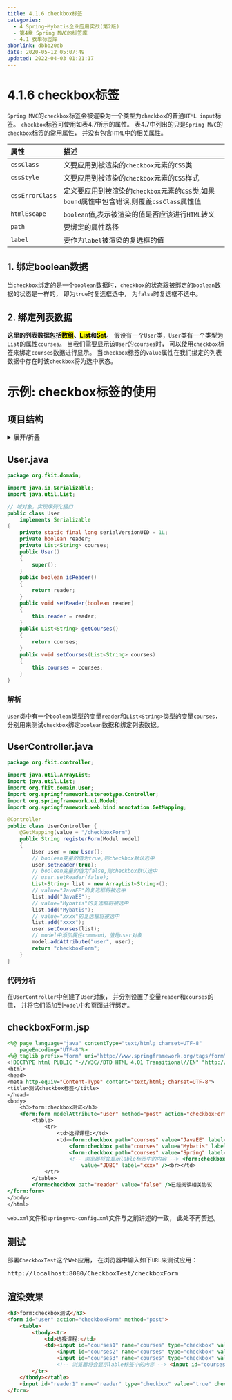 ```yaml
---
title: 4.1.6 checkbox标签
categories: 
  - 4 Spring+Mybatis企业应用实战(第2版)
  - 第4章 Spring MVC的标签库
  - 4.1 表单标签库
abbrlink: dbbb20db
date: 2020-05-12 05:07:49
updated: 2022-04-03 01:21:17
---
```

# 4.1.6 checkbox标签
`Spring MVC`的`checkbox`标签会被渲染为一个类型为`checkbox`的普通`HTML input`标签。
`checkbox`标签可使用如表4.7所示的属性。 表4.7中列出的只是`Spring MVC`的`checkbox`标签的常用属性， 并没有包含`HTML`中的相关属性。

|属性|描述|
|:--|:--|
|`cssClass`|义要应用到被渲染的`checkbox`元素的`CSS`类|
|`cssStyle`|义要应用到被渲染的`checkbox`元素的`CSS`样式|
|`cssErrorClass`|定义要应用到被渲染的`checkbox`元素的`CSS`类,如果`bound`属性中包含错误,则覆盖`cssClass`属性值|
|`htmlEscape`|`boolean`值,表示被渲染的值是否应该进行`HTML`转义|
|`path`|要绑定的属性路径|
|`label`|要作为`label`被渲染的复选框的值|

## 1. 绑定boolean数据
当`checkbox`绑定的是一个`boolean`数据时，`checkbox`的状态跟被绑定的`boolean`数据的状态是一样的， 即为`true`时复选框选中， 为`false`时复选框不选中。
## 2. 绑定列表数据
**这里的列表数据包括<mark>数组</mark>、<mark>List</mark>和<mark>Set</mark>**。 
假设有一个`User`类，`User`类有一个类型为`List`的属性`courses`。 当我们需要显示该`User`的`courses`时， 可以使用`checkbox`标签来绑定`courses`数据进行显示。 当`checkbox`标签的`value`属性在我们绑定的列表数据中存在时该`checkbox`将为选中状态。

# 示例: checkbox标签的使用
## 项目结构
<details><summary>展开/折叠</summary><pre>
G:\Desktop\随书源码\Spring+Mybatis企业应用实战(第2版)\codes\04\CheckboxTest
├─src\
│ └─org\
│   └─fkit\
│     ├─controller\
│     │ └─UserController.java
│     └─domain\
│       └─User.java
└─WebContent\
  ├─META-INF\
  │ └─MANIFEST.MF
  └─WEB-INF\
    ├─content\
    │ └─checkboxForm.jsp
    ├─lib\
    │ ├─commons-logging-1.2.jar
    │ ├─spring-aop-5.0.1.RELEASE.jar
    │ ├─spring-aspects-5.0.1.RELEASE.jar
    │ ├─spring-beans-5.0.1.RELEASE.jar
    │ ├─spring-context-5.0.1.RELEASE.jar
    │ ├─spring-context-indexer-5.0.1.RELEASE.jar
    │ ├─spring-context-support-5.0.1.RELEASE.jar
    │ ├─spring-core-5.0.1.RELEASE.jar
    │ ├─spring-expression-5.0.1.RELEASE.jar
    │ ├─spring-instrument-5.0.1.RELEASE.jar
    │ ├─spring-jcl-5.0.1.RELEASE.jar
    │ ├─spring-jdbc-5.0.1.RELEASE.jar
    │ ├─spring-jms-5.0.1.RELEASE.jar
    │ ├─spring-messaging-5.0.1.RELEASE.jar
    │ ├─spring-orm-5.0.1.RELEASE.jar
    │ ├─spring-oxm-5.0.1.RELEASE.jar
    │ ├─spring-test-5.0.1.RELEASE.jar
    │ ├─spring-tx-5.0.1.RELEASE.jar
    │ ├─spring-web-5.0.1.RELEASE.jar
    │ ├─spring-webflux-5.0.1.RELEASE.jar
    │ ├─spring-webmvc-5.0.1.RELEASE.jar
    │ └─spring-websocket-5.0.1.RELEASE.jar
    ├─springmvc-config.xml
    └─web.xml
</pre></details>

## User.java
```java
package org.fkit.domain;

import java.io.Serializable;
import java.util.List;

// 域对象，实现序列化接口
public class User
    implements Serializable
{
    private static final long serialVersionUID = 1L;
    private boolean reader;
    private List<String> courses;
    public User()
    {
        super();
    }
    public boolean isReader()
    {
        return reader;
    }
    public void setReader(boolean reader)
    {
        this.reader = reader;
    }
    public List<String> getCourses()
    {
        return courses;
    }
    public void setCourses(List<String> courses)
    {
        this.courses = courses;
    }
}
```
### 解析
`User`类中有一个`boolean`类型的变量`reader`和`List<String>`类型的变量`courses`， 分别用来测试`checkbox`绑定`boolean`数据和绑定列表数据。
## UserController.java
```java
package org.fkit.controller;

import java.util.ArrayList;
import java.util.List;
import org.fkit.domain.User;
import org.springframework.stereotype.Controller;
import org.springframework.ui.Model;
import org.springframework.web.bind.annotation.GetMapping;

@Controller
public class UserController {
    @GetMapping(value = "/checkboxForm")
    public String registerForm(Model model)
    {
        User user = new User();
        // boolean变量的值为true,则checkbox默认选中
        user.setReader(true);
        // boolean变量的值为false,则checkbox默认选中
        // user.setReader(false);
        List<String> list = new ArrayList<String>();
        // value="JavaEE"的复选框将被选中
        list.add("JavaEE");
        // value="Mybatis"的复选框将被选中
        list.add("Mybatis");
        // value="xxxx"的复选框将被选中
        list.add("xxxx");
        user.setCourses(list);
        // model中添加属性command，值是user对象
        model.addAttribute("user", user);
        return "checkboxForm";
    }
}
```
### 代码分析
在`UserController`中创建了`User`对象， 并分别设置了变量`reader`和`courses`的值， 并将它们添加到`Model`中和页面进行绑定。
## checkboxForm.jsp
```jsp
<%@ page language="java" contentType="text/html; charset=UTF-8"
    pageEncoding="UTF-8"%>
<%@ taglib prefix="form" uri="http://www.springframework.org/tags/form"%>
<!DOCTYPE html PUBLIC "-//W3C//DTD HTML 4.01 Transitional//EN" "http://www.w3.org/TR/html4/loose.dtd">
<html>
<head>
<meta http-equiv="Content-Type" content="text/html; charset=UTF-8">
<title>测试checkbox标签</title>
</head>
<body>
    <h3>form:checkbox测试</h3>
    <form:form modelAttribute="user" method="post" action="checkboxForm">
        <table>
            <tr>
                <td>选择课程:</td>
                <td><form:checkbox path="courses" value="JavaEE" label="JavaEE" /><br>
                    <form:checkbox path="courses" value="Mybatis" label="Mybatis" /><br>
                    <form:checkbox path="courses" value="Spring" label="Spring" /><br>
                    <!-- 浏览器将会显示lable标签中的内容 --> <form:checkbox path="courses"
                        value="JDBC" label="xxxx" /><br></td>
            </tr>
        </table>
        <form:checkbox path="reader" value="false" />已经阅读相关协议
</form:form>
</body>
</html>
```
`web.xml`文件和`springmvc-config.xml`文件与之前讲述的一致， 此处不再赘述。 
## 测试
部署`CheckboxTest`这个`Web`应用， 在浏览器中输入如下`URL`来测试应用：
<pre>
http://localhost:8080/CheckboxTest/checkboxForm
</pre>
## 渲染效果

```html
<h3>form:checkbox测试</h3>
<form id="user" action="checkboxForm" method="post">
    <table>
        <tbody><tr>
            <td>选择课程:</td>
            <td><input id="courses1" name="courses" type="checkbox" value="JavaEE" checked="checked"><label for="courses1">JavaEE</label><input type="hidden" name="_courses" value="on"><br>
                <input id="courses2" name="courses" type="checkbox" value="Mybatis" checked="checked"><label for="courses2">Mybatis</label><input type="hidden" name="_courses" value="on"><br>
                <input id="courses3" name="courses" type="checkbox" value="Spring"><label for="courses3">Spring</label><input type="hidden" name="_courses" value="on"><br>
                <!-- 浏览器将会显示lable标签中的内容 --> <input id="courses4" name="courses" type="checkbox" value="JDBC"><label for="courses4">xxxx</label><input type="hidden" name="_courses" value="on"><br></td>
        </tr>
    </tbody></table>
    <input id="reader1" name="reader" type="checkbox" value="true" checked="checked"><input type="hidden" name="_reader" value="on">已经阅读相关协议
</form>
```
